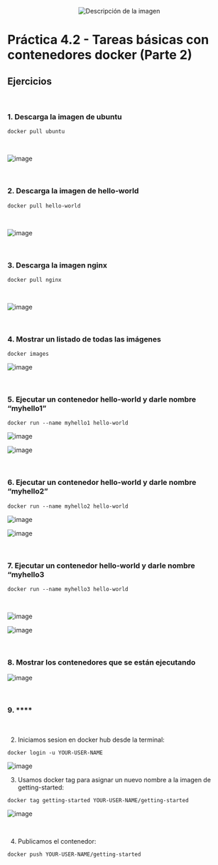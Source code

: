 
<p align="center">
  <img src="https://github.com/user-attachments/assets/92b13dd5-01d7-4f83-8bb6-e218dfb11235" alt="Descripción de la imagen"/>
</p>

# Práctica 4.2 - Tareas básicas con contenedores docker (Parte 2)

## Ejercicios

<br>

### 1. **Descarga la imagen de ubuntu**

```
docker pull ubuntu
```

<br>

![image](https://github.com/user-attachments/assets/430fb910-7645-41fe-bd96-6e6f50cab734)


<br>

### 2. **Descarga la imagen de hello-world**

```
docker pull hello-world
```

<br>

![image](https://github.com/user-attachments/assets/691762d0-9be6-4583-af39-9bb1846124ba)

<br>

### 3. **Descarga la imagen nginx**

```
docker pull nginx
```

<br>

![image](https://github.com/user-attachments/assets/890f7fe9-e062-4a27-b20d-5bb6f3356f04)

<br>

### 4. **Mostrar un listado de todas las imágenes**

```
docker images
```

![image](https://github.com/user-attachments/assets/572dd7a2-80e5-464d-9b9f-9ff99577db9b)


<br>

### 5. **Ejecutar un contenedor hello-world y darle nombre “myhello1”**

```
docker run --name myhello1 hello-world
```

![image](https://github.com/user-attachments/assets/8d6bf194-8af6-4873-a8c8-efb2e3960fd2)


![image](https://github.com/user-attachments/assets/bf939656-9709-45e4-902f-16e79f490afb)


<br>

### 6. **Ejecutar un contenedor hello-world y darle nombre “myhello2”**

```
docker run --name myhello2 hello-world
```

![image](https://github.com/user-attachments/assets/3e500a4d-e1b9-4eeb-ab07-0dd30ec6203d)

![image](https://github.com/user-attachments/assets/f4e48e18-267c-412a-891b-35a68c291ec6)

<br>

### 7. **Ejecutar un contenedor hello-world y darle nombre “myhello3**

```
docker run --name myhello3 hello-world
```
<br>

![image](https://github.com/user-attachments/assets/d2502415-72dd-4785-98b7-bfe757b42ae8)

![image](https://github.com/user-attachments/assets/e279308b-ab11-4d6e-af41-55119bdd21e0)


<br>

### 8. **Mostrar los contenedores que se están ejecutando**

![image](https://github.com/user-attachments/assets/8db07428-3a5f-4346-95e4-f2bedbce2c8e)

<br>

### 9. ****

<br>

2) Iniciamos sesion en docker hub desde la terminal:

```
docker login -u YOUR-USER-NAME
```

![image](https://github.com/user-attachments/assets/1264eb2d-cb2d-419c-9bfe-0372714367c5)

3) Usamos docker tag para asignar un nuevo nombre a la imagen de getting-started:

```
docker tag getting-started YOUR-USER-NAME/getting-started
```

![image](https://github.com/user-attachments/assets/9c7330f5-0077-4f5d-ad9d-5cac2aaacfaf)

<br>

4) Publicamos el contenedor:

```
docker push YOUR-USER-NAME/getting-started
```




















 

  
 
